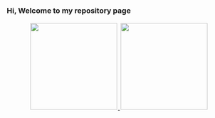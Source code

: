 ### Hi, Welcome to my repository page

<p align="center">
  <a href="https://github.com/kayua">
    <img height="195em" style="padding: 2px;" src="https://github-readme-stats.vercel.app/api?username=kayua&show_icons=true&theme=default&include_all_commits=true&count_private=true&token=YOUR_GITHUB_TOKEN"/>
    <img height="195em" style="padding: 2px;" src="https://github-readme-stats.vercel.app/api/top-langs/?username=kayua&layout=compact&langs_count=10&theme=default&token=YOUR_GITHUB_TOKEN"/>
  </a>
</p>
